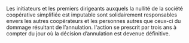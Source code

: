 Les initiateurs et les premiers dirigeants auxquels la nullité de la société coopérative simplifiée est imputable sont solidairement responsables envers les autres coopérateurs et les personnes autres que ceux-ci du dommage résultant de l’annulation.
l'action se prescrit par trois ans à compter du jour où la décision d’annulation est devenue définitive.